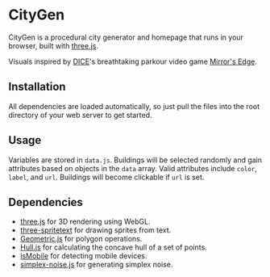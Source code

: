 # CityGen

CityGen is a procedural city generator and homepage that runs in your browser, built with [three.js](https://threejs.org).

Visuals inspired by [DICE](https://www.dice.se)'s breathtaking parkour video game [Mirror's Edge](https://en.wikipedia.org/wiki/Mirror%27s_Edge).

## Installation

All dependencies are loaded automatically, so just pull the files into the root directory of your web server to get started.

## Usage

Variables are stored in `data.js`. Buildings will be selected randomly and gain attributes based on objects in the `data` array. Valid attributes include `color`, `label`, and `url`. Buildings will become clickable if `url` is set.

## Dependencies

- [three.js](https://github.com/mrdoob/three.js) for 3D rendering using WebGL.
- [three-spritetext](https://github.com/vasturiano/three-spritetext) for drawing sprites from text.
- [Geometric.js](https://github.com/HarryStevens/geometric) for polygon operations.
- [Hull.js](https://github.com/AndriiHeonia/hull) for calculating the concave hull of a set of points.
- [isMobile](https://github.com/kaimallea/isMobile) for detecting mobile devices.
- [simplex-noise.js](https://github.com/jwagner/simplex-noise.js) for generating simplex noise.
